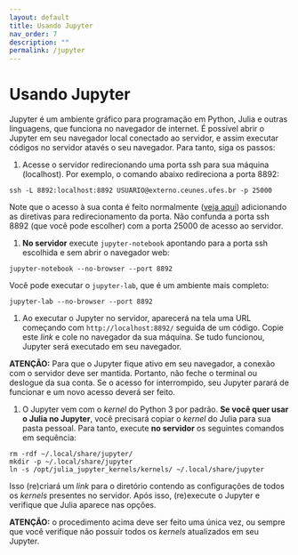 ```yaml
---
layout: default
title: Usando Jupyter
nav_order: 7
description: ""
permalink: /jupyter
---
```


# Usando Jupyter

Jupyter é um ambiente gráfico para programação em Python, Julia e outras linguagens, que funciona no navegador de internet. É possível abrir o Jupyter em seu navegador local conectado ao servidor, e assim executar códigos no servidor atavés o seu navegador. Para tanto, siga os passos:

1. Acesse o servidor redirecionando uma porta ssh para sua máquina (localhost). Por exemplo, o comando abaixo redireciona a porta 8892:
~~~
ssh -L 8892:localhost:8892 USUARIO@externo.ceunes.ufes.br -p 25000
~~~
Note que o acesso à sua conta é feito normalmente ([veja aqui](/)) adicionando as diretivas para redirecionamento da porta. Não confunda a porta ssh 8892 (que você pode escolher) com a porta 25000 de acesso ao servidor.


1. **No servidor** execute `jupyter-notebook` apontando para a porta ssh escolhida e sem abrir o navegador web:
~~~
jupyter-notebook --no-browser --port 8892
~~~
Você pode executar o `jupyter-lab`, que é um ambiente mais completo:
~~~
jupyter-lab --no-browser --port 8892
~~~


1. Ao executar o Jupyter no servidor, aparecerá na tela uma URL começando com `http://localhost:8892/` seguida de um código. Copie este *link* e cole no navegador da sua máquina. Se tudo funcionou, Jupyter será executado em seu navegador.

**ATENÇÃO:** Para que o Jupyter fique ativo em seu navegador, a conexão com o servidor deve ser mantida. Portanto, não feche o terminal ou deslogue da sua conta. Se o acesso for interrompido, seu Jupyter parará de funcionar e um novo acesso deverá ser feito.


1. O Jupyter vem com o *kernel* do Python 3 por padrão. **Se você quer usar o Julia no Jupyter**, você precisará copiar o *kernel* do Julia para sua pasta pessoal. Para tanto, execute **no servidor** os seguintes comandos em sequência:
~~~
rm -rdf ~/.local/share/jupyter/
mkdir -p ~/.local/share/jupyter
ln -s /opt/julia_jupyter_kernels/kernels/ ~/.local/share/jupyter
~~~
Isso (re)criará um *link* para o diretório contendo as configurações de todos os *kernels* presentes no servidor. Após isso, (re)execute o Jupyter e verifique que Julia aparece nas opções.

**ATENÇÃO:** o procedimento acima deve ser feito uma única vez, ou sempre que você verifique não possuir todos os *kernels* atualizados em seu Jupyter.
